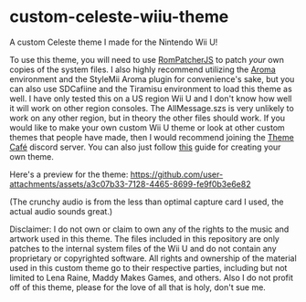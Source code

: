 # custom-celeste-wiiu-theme
A custom Celeste theme I made for the Nintendo Wii U!

To use this theme, you will need to use [RomPatcherJS](https://www.marcrobledo.com/RomPatcher.js) to patch *your* own copies of the system files. 
I also highly recommend utilizing the [Aroma](https://aroma.foryour.cafe) environment and the StyleMii Aroma plugin for convenience's sake, but you can also use SDCafiine and the Tiramisu environment to load this theme as well. I have only tested this on a US region Wii U and I don't know how well it will work on other region consoles. The AllMessage.szs is very unlikely to work on any other region, but in theory the other files should work. 
If you would like to make your own custom Wii U theme or look at other custom themes that people have made, then I would recommend joining the [Theme Café](https://discord.gg/R3Z5xpnGJ7) discord server. You can also just follow [this](https://gatokun.github.io/ThemeCafe/themecreation/themes/template) guide for creating your own theme.

Here's a preview for the theme: 
https://github.com/user-attachments/assets/a3c07b33-7128-4465-8699-fe9f0b3e6e82

(The crunchy audio is from the less than optimal capture card I used, the actual audio sounds great.) 

Disclaimer: 
I do not own or claim to own any of the rights to the music and artwork used in this theme. The files included in this repository are only patches to the internal system files of the Wii U and do not contain any proprietary or copyrighted software. All rights and ownership of the material used in this custom theme go to their respective parties, including but not limited to Lena Raine, Maddy Makes Games, and others. Also I do not profit off of this theme, please for the love of all that is holy, don't sue me. 
